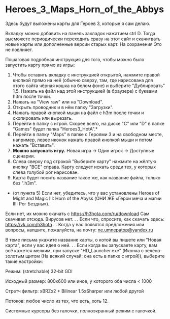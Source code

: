 # Heroes_3_Maps_Horn_of_the_Abbys
Здесь будут выложены карты для Героев 3, которые я сам делаю.

Вкладку можно добавить на панель закладок нажатием ctrl D. Тогда высможете периодически переходить сразу на этот сайт и скачитвать новые карты или дополненные версии старых карт. На сохранения Это не повлияет.

Пошаговая подробная инструкция для того, чтобы можно было запустить карту прямо из игры:
  1. Чтобы оставить вкладку с инструкцией открытой, нажмите правой кнопкой прямо на неё (обычно сверху, там, где нарисована для этого сайта чёрная кошка на белом фоне) и выберите "Дублировать"
  1,5. Нажать на файл над этой инструкцией (в браузере) с буквами h3m после точки.
  2. Нажать на "View raw" или на "Download".
  3. Открыть проводник и в нём папку "Загрузки".
  4. Нажать правой кнопкой мыши на файл с h3m после точки и скопировать или вырезать.
  5. Перейти в папку с игрой. Скорее всего, на диске "C" или "D" в папке "Games" будет папка "Heroes3_HotA".*
  6. Перейти в папку "Maps" в папке с Героями 3 и на свободном месте, например, левее иконок нажать правой кнопкой мыши и потом нажать "Вставить".
  7. **Можно запускать игру.** Новая игра -> Один игрок -> Доступные сценарии.
  8. Слева сверху под строкой "Выберите карту" нажмите на жёлтую кнопку "ВСЕ" справа. Карту следует искать среди тех, у которых слева голубой рог нарисован.
  9. Карта будет носить название такое же, как название файла, только без ".h3m".
  
* (от пункта 5) Если нет, убедитесь, что у вас установлены Heroes of Might and Magic III: Horn of the Abyss (ОНИ ЖЕ «Герои меча и магии III: Рог Бездны»). 

Если нет, их можно скачать с https://h3hota.com/ru/download Сам скачивал отсюда. Вирусов нет. 
.
.
Если что, спросите, как скачать здесь: https://vk.com/h3hota 
.
.
Когда у вас появятся предложения или вопросы, напшите, пожалуйста, на почту: ne.umnepatop@yandex.ru

В теме письма укажите название карты, о котой вы пишете или "Новая карта", если у вас идея о ней.
.
.
Если когда вы запускаете карту, вам всё кажется мелким, при запуске "HD_Launcher.exe" (Иконка с зелёно-золотым щитом (На всякий случай: она есть в папке с игрой)), выберите такие настройки: 

Режим: (stretchable) 32-bit GDI

Исходный размер: 800х600 или иное, у которого оба числа < 1000

Стретч фильтр: xBRZx2 + Bilinear 1.5xSharper или любой другой

Потоков: любое число из тех, что есть, хоть 12.

Системные курсоры без галочки, полноэкранный режим с галочкой.
